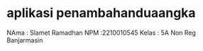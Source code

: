 # aplikasi penambahanduaangka
NAma  : Slamet Ramadhan
NPM   :2210010545
Kelas : 5A Non Reg Banjarmasin
